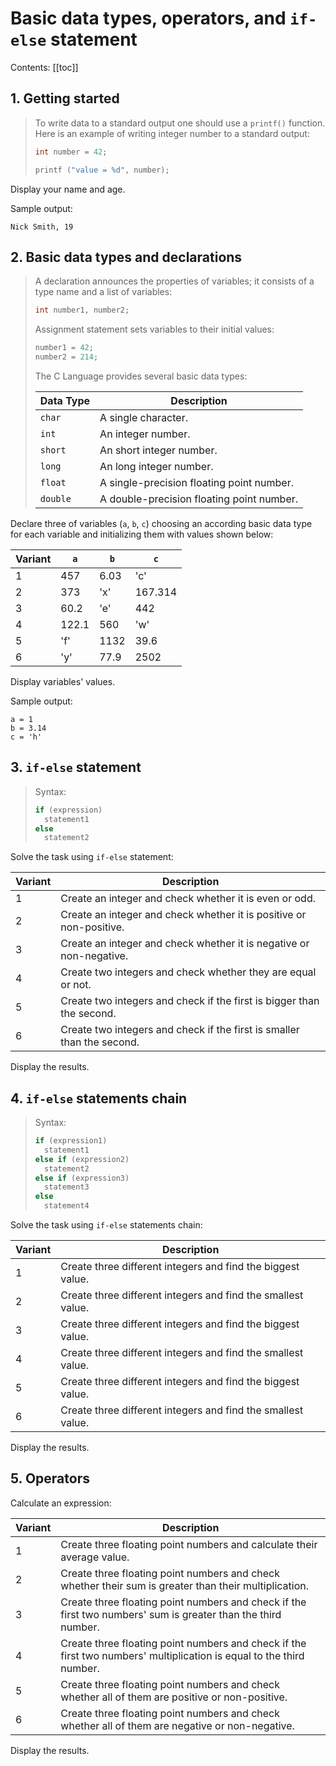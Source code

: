 # Basic data types, operators, and `if-else` statement

Contents:
[[toc]]

## 1. Getting started

> To write data to a standard output one should use a `printf()` function. Here is an example of writing integer number to a standard output:
>
> ```c
> int number = 42;
>
> printf ("value = %d", number);
> ```

Display your name and age.

Sample output:

```
Nick Smith, 19
```

## 2. Basic data types and declarations

> A declaration announces the properties of variables; it consists of a type name and a list of variables:
>
> ```c
> int number1, number2;
> ```
>
> Assignment statement sets variables to their initial values:
>
> ```c
> number1 = 42;
> number2 = 214;
> ```
>
> The C Language provides several basic data types:
>
> | Data Type | Description                               |
> | --------- | ----------------------------------------- |
> | `char`    | A single character.                       |
> | `int`     | An integer number.                        |
> | `short`   | An short integer number.                  |
> | `long`    | An long integer number.                   |
> | `float`   | A single-precision floating point number. |
> | `double`  | A double-precision floating point number. |

Declare three of variables (`a`, `b`, `c`) choosing an according basic data type for each variable and initializing them with values shown below:

| Variant | `a`   | `b`  | `c`     |
| ------- | ----- | ---- | ------- |
| 1       | 457   | 6.03 | 'c'     |
| 2       | 373   | 'x'  | 167.314 |
| 3       | 60.2  | 'e'  | 442     |
| 4       | 122.1 | 560  | 'w'     |
| 5       | 'f'   | 1132 | 39.6    |
| 6       | 'y'   | 77.9 | 2502    |

Display variables' values.

Sample output:

```
a = 1
b = 3.14
c = 'h'
```

## 3. `if-else` statement

> Syntax:
>
> ```c
> if (expression)
>   statement1
> else
>   statement2
> ```

Solve the task using `if-else` statement:

| Variant | Description                                                            |
| ------- | ---------------------------------------------------------------------- |
| 1       | Create an integer and check whether it is even or odd.                 |
| 2       | Create an integer and check whether it is positive or non-positive.    |
| 3       | Create an integer and check whether it is negative or non-negative.    |
| 4       | Create two integers and check whether they are equal or not.           |
| 5       | Create two integers and check if the first is bigger than the second.  |
| 6       | Create two integers and check if the first is smaller than the second. |

Display the results.

## 4. `if-else` statements chain

> Syntax:
>
> ```c
> if (expression1)
>   statement1
> else if (expression2)
>   statement2
> else if (expression3)
>   statement3
> else
>   statement4
> ```

Solve the task using `if-else` statements chain:

| Variant | Description                                                  |
| ------- | ------------------------------------------------------------ |
| 1       | Create three different integers and find the biggest value.  |
| 2       | Create three different integers and find the smallest value. |
| 3       | Create three different integers and find the biggest value.  |
| 4       | Create three different integers and find the smallest value. |
| 5       | Create three different integers and find the biggest value.  |
| 6       | Create three different integers and find the smallest value. |

Display the results.

## 5. Operators

Calculate an expression:

| Variant | Description                                                                                                          |
| ------- | -------------------------------------------------------------------------------------------------------------------- |
| 1       | Create three floating point numbers and calculate their average value.                                               |
| 2       | Create three floating point numbers and check whether their sum is greater than their multiplication.                |
| 3       | Create three floating point numbers and check if the first two numbers' sum is greater than the third number.        |
| 4       | Create three floating point numbers and check if the first two numbers' multiplication is equal to the third number. |
| 5       | Create three floating point numbers and check whether all of them are positive or non-positive.                      |
| 6       | Create three floating point numbers and check whether all of them are negative or non-negative.                      |

Display the results.